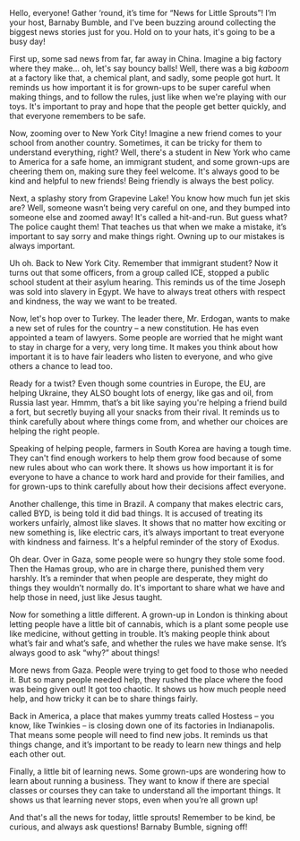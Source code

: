 Hello, everyone! Gather ‘round, it’s time for “News for Little Sprouts”! I’m your host, Barnaby Bumble, and I've been buzzing around collecting the biggest news stories just for you. Hold on to your hats, it's going to be a busy day!

First up, some sad news from far, far away in China. Imagine a big factory where they make… oh, let's say bouncy balls! Well, there was a big *kaboom* at a factory like that, a chemical plant, and sadly, some people got hurt. It reminds us how important it is for grown-ups to be super careful when making things, and to follow the rules, just like when we're playing with our toys. It's important to pray and hope that the people get better quickly, and that everyone remembers to be safe.

Now, zooming over to New York City! Imagine a new friend comes to your school from another country. Sometimes, it can be tricky for them to understand everything, right? Well, there's a student in New York who came to America for a safe home, an immigrant student, and some grown-ups are cheering them on, making sure they feel welcome. It's always good to be kind and helpful to new friends! Being friendly is always the best policy.

Next, a splashy story from Grapevine Lake! You know how much fun jet skis are? Well, someone wasn’t being very careful on one, and they bumped into someone else and zoomed away! It's called a hit-and-run. But guess what? The police caught them! That teaches us that when we make a mistake, it’s important to say sorry and make things right. Owning up to our mistakes is always important.

Uh oh. Back to New York City. Remember that immigrant student? Now it turns out that some officers, from a group called ICE, stopped a public school student at their asylum hearing. This reminds us of the time Joseph was sold into slavery in Egypt. We have to always treat others with respect and kindness, the way we want to be treated.

Now, let's hop over to Turkey. The leader there, Mr. Erdogan, wants to make a new set of rules for the country – a new constitution. He has even appointed a team of lawyers. Some people are worried that he might want to stay in charge for a very, very long time. It makes you think about how important it is to have fair leaders who listen to everyone, and who give others a chance to lead too.

Ready for a twist? Even though some countries in Europe, the EU, are helping Ukraine, they ALSO bought lots of energy, like gas and oil, from Russia last year. Hmmm, that’s a bit like saying you're helping a friend build a fort, but secretly buying all your snacks from their rival. It reminds us to think carefully about where things come from, and whether our choices are helping the right people.

Speaking of helping people, farmers in South Korea are having a tough time. They can't find enough workers to help them grow food because of some new rules about who can work there. It shows us how important it is for everyone to have a chance to work hard and provide for their families, and for grown-ups to think carefully about how their decisions affect everyone.

Another challenge, this time in Brazil. A company that makes electric cars, called BYD, is being told it did bad things. It is accused of treating its workers unfairly, almost like slaves. It shows that no matter how exciting or new something is, like electric cars, it’s always important to treat everyone with kindness and fairness. It's a helpful reminder of the story of Exodus.

Oh dear. Over in Gaza, some people were so hungry they stole some food. Then the Hamas group, who are in charge there, punished them very harshly. It’s a reminder that when people are desperate, they might do things they wouldn’t normally do. It's important to share what we have and help those in need, just like Jesus taught.

Now for something a little different. A grown-up in London is thinking about letting people have a little bit of cannabis, which is a plant some people use like medicine, without getting in trouble. It’s making people think about what’s fair and what’s safe, and whether the rules we have make sense. It’s always good to ask “why?” about things!

More news from Gaza. People were trying to get food to those who needed it. But so many people needed help, they rushed the place where the food was being given out! It got too chaotic. It shows us how much people need help, and how tricky it can be to share things fairly.

Back in America, a place that makes yummy treats called Hostess – you know, like Twinkies – is closing down one of its factories in Indianapolis. That means some people will need to find new jobs. It reminds us that things change, and it’s important to be ready to learn new things and help each other out.

Finally, a little bit of learning news. Some grown-ups are wondering how to learn about running a business. They want to know if there are special classes or courses they can take to understand all the important things. It shows us that learning never stops, even when you’re all grown up!

And that's all the news for today, little sprouts! Remember to be kind, be curious, and always ask questions! Barnaby Bumble, signing off!
